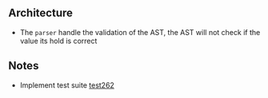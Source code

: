 ## Architecture

- The `parser` handle the validation of the AST, the AST will not check if the value its hold is correct

## Notes

- Implement test suite [test262](https://github.com/tc39/test262)
